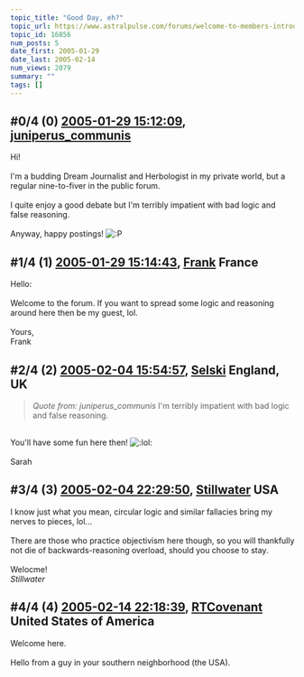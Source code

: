 ```yaml
---
topic_title: "Good Day, eh?"
topic_url: https://www.astralpulse.com/forums/welcome-to-members-introductions!/good-day-eh
topic_id: 16856
num_posts: 5
date_first: 2005-01-29
date_last: 2005-02-14
num_views: 2079
summary: ""
tags: []
---
```


## \#0/4 (0) [2005-01-29 15:12:09](https://www.astralpulse.com/forums/index.php?msg=145725), [juniperus_communis](https://www.astralpulse.com/forums/profile/?u=8200)  ##
<section>
Hi!
<br>
<br>
I'm a budding Dream Journalist and Herbologist in my private world, but a regular nine-to-fiver in the public forum.
<br>
<br>
I quite enjoy a good debate but I'm terribly impatient with bad logic and false reasoning.
<br>
<br>
Anyway, happy postings!
<img alt=":P" class="smiley" src="https://www.astralpulse.com/forums/Smileys/fugue/tongue.png" title="Tongue"/>
</section>

## \#1/4 (1) [2005-01-29 15:14:43](https://www.astralpulse.com/forums/index.php?msg=145726), [Frank](https://www.astralpulse.com/forums/profile/?u=359) France ##
<section>
Hello:
<br>
<br>
Welcome to the forum. If you want to spread some logic and reasoning around here then be my guest, lol.
<br>
<br>
Yours,
<br>
Frank
</section>

## \#2/4 (2) [2005-02-04 15:54:57](https://www.astralpulse.com/forums/index.php?msg=147101), [Selski](https://www.astralpulse.com/forums/profile/?u=6012) England, UK ##
<section>
<blockquote class="bbc_standard_quote">
 <cite>
  Quote from: juniperus_communis
 </cite>
 I'm terribly impatient with bad logic and false reasoning.
</blockquote>
<br>
You'll have some fun here then!
<img alt=":lol:" class="smiley" src="https://www.astralpulse.com/forums/Smileys/fugue/cheesy.png" title="Cheesy"/>
<br>
<br>
Sarah
</section>

## \#3/4 (3) [2005-02-04 22:29:50](https://www.astralpulse.com/forums/index.php?msg=147156), [Stillwater](https://www.astralpulse.com/forums/profile/?u=4190) USA ##
<section>
I know just what you mean, circular logic and similar fallacies bring my nerves to pieces, lol...
<br>
<br>
There are those who practice objectivism here though, so you will thankfully not die of backwards-reasoning overload, should you choose to stay.
<br>
<br>
Welocme!
<br>
<i>
 Stillwater
</i>
</section>

## \#4/4 (4) [2005-02-14 22:18:39](https://www.astralpulse.com/forums/index.php?msg=149521), [RTCovenant](https://www.astralpulse.com/forums/profile/?u=8389) United States of America ##
<section>
Welcome here.
<br>
<br>
Hello from a guy in your southern neighborhood (the USA).
</section>